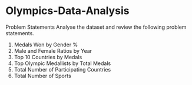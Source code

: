 # Olympics-Data-Analysis

Problem Statements
Analyse the dataset and review the following problem statements.
1. Medals Won by Gender %
2. Male and Female Ratios by Year
3. Top 10 Countries by Medals 
4. Top Olympic Medallists by Total Medals
5. Total Number of Participating Countries 
6. Total Number of Sports
